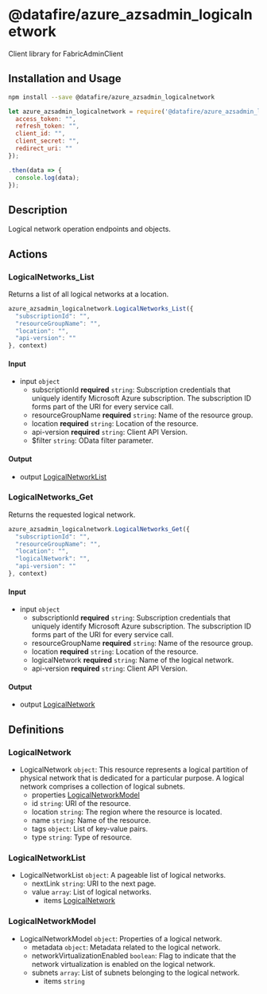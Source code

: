 # @datafire/azure_azsadmin_logicalnetwork

Client library for FabricAdminClient

## Installation and Usage
```bash
npm install --save @datafire/azure_azsadmin_logicalnetwork
```
```js
let azure_azsadmin_logicalnetwork = require('@datafire/azure_azsadmin_logicalnetwork').create({
  access_token: "",
  refresh_token: "",
  client_id: "",
  client_secret: "",
  redirect_uri: ""
});

.then(data => {
  console.log(data);
});
```

## Description

Logical network operation endpoints and objects.

## Actions

### LogicalNetworks_List
Returns a list of all logical networks at a location.


```js
azure_azsadmin_logicalnetwork.LogicalNetworks_List({
  "subscriptionId": "",
  "resourceGroupName": "",
  "location": "",
  "api-version": ""
}, context)
```

#### Input
* input `object`
  * subscriptionId **required** `string`: Subscription credentials that uniquely identify Microsoft Azure subscription. The subscription ID forms part of the URI for every service call.
  * resourceGroupName **required** `string`: Name of the resource group.
  * location **required** `string`: Location of the resource.
  * api-version **required** `string`: Client API Version.
  * $filter `string`: OData filter parameter.

#### Output
* output [LogicalNetworkList](#logicalnetworklist)

### LogicalNetworks_Get
Returns the requested logical network.


```js
azure_azsadmin_logicalnetwork.LogicalNetworks_Get({
  "subscriptionId": "",
  "resourceGroupName": "",
  "location": "",
  "logicalNetwork": "",
  "api-version": ""
}, context)
```

#### Input
* input `object`
  * subscriptionId **required** `string`: Subscription credentials that uniquely identify Microsoft Azure subscription. The subscription ID forms part of the URI for every service call.
  * resourceGroupName **required** `string`: Name of the resource group.
  * location **required** `string`: Location of the resource.
  * logicalNetwork **required** `string`: Name of the logical network.
  * api-version **required** `string`: Client API Version.

#### Output
* output [LogicalNetwork](#logicalnetwork)



## Definitions

### LogicalNetwork
* LogicalNetwork `object`: This resource represents a logical partition of physical network that is dedicated for a particular purpose.  A logical network comprises a collection of logical subnets.
  * properties [LogicalNetworkModel](#logicalnetworkmodel)
  * id `string`: URI of the resource.
  * location `string`: The region where the resource is located.
  * name `string`: Name of the resource.
  * tags `object`: List of key-value pairs.
  * type `string`: Type of resource.

### LogicalNetworkList
* LogicalNetworkList `object`: A pageable list of logical networks.
  * nextLink `string`: URI to the next page.
  * value `array`: List of logical networks.
    * items [LogicalNetwork](#logicalnetwork)

### LogicalNetworkModel
* LogicalNetworkModel `object`: Properties of a logical network.
  * metadata `object`: Metadata related to the logical network.
  * networkVirtualizationEnabled `boolean`: Flag to indicate that the network virtualization is enabled on the logical network.
  * subnets `array`: List of subnets belonging to the logical network.
    * items `string`


